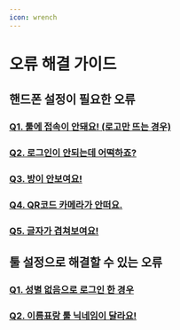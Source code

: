 ```yaml
---
icon: wrench
---
```


# 오류 해결 가이드

## 핸드폰 설정이 필요한 오류

### [Q1. 툴에 접속이 안돼요! (로고만 뜨는 경우)](undefined/q1..md)



### [Q2. 로그인이 안되는데 어떡하죠?](undefined/q2..md)



### [Q3. 방이 안보여요!](undefined/q3..md)



### [Q4. QR코드 카메라가 안떠요.](undefined/q4.-qr-..md)



### [Q5. 글자가 겹쳐보여요!](undefined.md#q5)



## 툴 설정으로 해결할 수 있는 오류



### [Q1. 성별 없음으로 로그인 한 경우](undefined/q1.-1.md)



### [Q2. 이름표랑 툴 닉네임이 달라요!](undefined/q2.-1.md)







